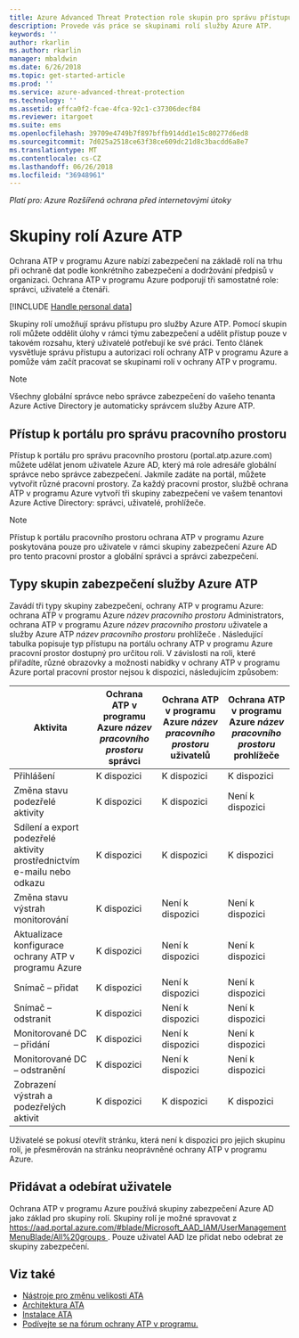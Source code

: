 ```yaml
---
title: Azure Advanced Threat Protection role skupin pro správu přístupu | Dokumentace Microsoftu
description: Provede vás práce se skupinami rolí služby Azure ATP.
keywords: ''
author: rkarlin
ms.author: rkarlin
manager: mbaldwin
ms.date: 6/26/2018
ms.topic: get-started-article
ms.prod: ''
ms.service: azure-advanced-threat-protection
ms.technology: ''
ms.assetid: effca0f2-fcae-4fca-92c1-c37306decf84
ms.reviewer: itargoet
ms.suite: ems
ms.openlocfilehash: 39709e4749b7f897bffb914dd1e15c80277d6ed8
ms.sourcegitcommit: 7d025a2518ce63f38ce609dc21d8c3bacdd6a8e7
ms.translationtype: MT
ms.contentlocale: cs-CZ
ms.lasthandoff: 06/26/2018
ms.locfileid: "36948961"
---
```

*Platí pro: Azure Rozšířená ochrana před internetovými útoky*




# <a name="azure-atp-role-groups"></a>Skupiny rolí Azure ATP

Ochrana ATP v programu Azure nabízí zabezpečení na základě rolí na trhu při ochraně dat podle konkrétního zabezpečení a dodržování předpisů v organizaci. Ochrana ATP v programu Azure podporují tři samostatné role: správci, uživatelé a čtenáři. 

[!INCLUDE [Handle personal data](../includes/gdpr-intro-sentence.md)]

Skupiny rolí umožňují správu přístupu pro služby Azure ATP. Pomocí skupin rolí můžete oddělit úlohy v rámci týmu zabezpečení a udělit přístup pouze v takovém rozsahu, který uživatelé potřebují ke své práci. Tento článek vysvětluje správu přístupu a autorizaci rolí ochrany ATP v programu Azure a pomůže vám začít pracovat se skupinami rolí v ochrany ATP v programu.

> [!NOTE]
> Všechny globální správce nebo správce zabezpečení do vašeho tenanta Azure Active Directory je automaticky správcem služby Azure ATP.

## <a name="accessing-the-workspace-management-portal"></a>Přístup k portálu pro správu pracovního prostoru

Přístup k portálu pro správu pracovního prostoru (portal.atp.azure.com) můžete udělat jenom uživatele Azure AD, který má role adresáře globální správce nebo správce zabezpečení. Jakmile zadáte na portál, můžete vytvořit různé pracovní prostory. Za každý pracovní prostor, službě ochrana ATP v programu Azure vytvoří tři skupiny zabezpečení ve vašem tenantovi Azure Active Directory: správci, uživatelé, prohlížeče. 

> [!NOTE]
> Přístup k portálu pracovního prostoru ochrana ATP v programu Azure poskytována pouze pro uživatele v rámci skupiny zabezpečení Azure AD pro tento pracovní prostor a globální správci a správci zabezpečení.


## <a name="types-of-azure-atp-security-groups"></a>Typy skupin zabezpečení služby Azure ATP 

Zavádí tři typy skupiny zabezpečení, ochrany ATP v programu Azure: ochrana ATP v programu Azure *název pracovního prostoru* Administrators, ochrana ATP v programu Azure *název pracovního prostoru* uživatele a služby Azure ATP *název pracovního prostoru* prohlížeče . Následující tabulka popisuje typ přístupu na portálu ochrany ATP v programu Azure pracovní prostor dostupný pro určitou roli. V závislosti na roli, které přiřadíte, různé obrazovky a možnosti nabídky v ochrany ATP v programu Azure portal pracovní prostor nejsou k dispozici, následujícím způsobem:

|Aktivita |Ochrana ATP v programu Azure *název pracovního prostoru* správci|Ochrana ATP v programu Azure *název pracovního prostoru* uživatelů|Ochrana ATP v programu Azure *název pracovního prostoru* prohlížeče|
|----|----|----|----|
|Přihlášení|K dispozici|K dispozici|K dispozici|
|Změna stavu podezřelé aktivity|K dispozici|K dispozici|Není k dispozici|
|Sdílení a export podezřelé aktivity prostřednictvím e-mailu nebo odkazu|K dispozici|K dispozici|K dispozici|
|Změna stavu výstrah monitorování|K dispozici|Není k dispozici|Není k dispozici|
|Aktualizace konfigurace ochrany ATP v programu Azure|K dispozici|Není k dispozici|Není k dispozici|
|Snímač – přidat|K dispozici|Není k dispozici|Není k dispozici|
|Snímač – odstranit |K dispozici|Není k dispozici|Není k dispozici|
|Monitorované DC – přidání |K dispozici|Není k dispozici|Není k dispozici|
|Monitorované DC – odstranění|K dispozici|Není k dispozici|Není k dispozici|
|Zobrazení výstrah a podezřelých aktivit|K dispozici|K dispozici|K dispozici|


Uživatelé se pokusí otevřít stránku, která není k dispozici pro jejich skupinu rolí, je přesměrován na stránku neoprávněné ochrany ATP v programu Azure. 

## <a name="add-and-remove-users"></a>Přidávat a odebírat uživatele 

Ochrana ATP v programu Azure používá skupiny zabezpečení Azure AD jako základ pro skupiny rolí. Skupiny rolí je možné spravovat z [ https://aad.portal.azure.com/#blade/Microsoft_AAD_IAM/UserManagementMenuBlade/All%20groups ](https://aad.portal.azure.com/#blade/Microsoft_AAD_IAM/UserManagementMenuBlade/All%20groups). Pouze uživatel AAD lze přidat nebo odebrat ze skupiny zabezpečení. 


## <a name="see-also"></a>Viz také
- [Nástroje pro změnu velikosti ATA](http://aka.ms/aatpsizingtool)
- [Architektura ATA](atp-architecture.md)
- [Instalace ATA](install-atp-step1.md)
- [Podívejte se na fórum ochrany ATP v programu.](https://aka.ms/azureatpcommunity)

